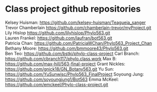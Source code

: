 # Class project github repositories
Kelsey Huisman: https://github.com/kelsey-huisman/Teagueia_sanger
Trevor Chamberlain https://github.com/chamberlain-trevor/myProject.git  
Lily Hislop https://github.com/lilyhislop/Phylo563.git  
Lauren Frankel: https://github.com/laufran/bot563.git  
Patricia Chan: https://github.com/PatriciaWChan/Phylo563_Project_Chan  
Bethany Moore: https://github.com/bmmoore43/Phylo563.git  
Ben Teo: https://github.com/bstkj/phylo-class-project
Carl Branch: https://github.com/cbranch117/phylo.class.work
Max B: https://github.com/max-hill/563-final-project
Grant Nickles: https://github.com/gnick18/GN_Botany563.git
Yu Sun: https://github.com/YuSunwisc/Phylo563_FinalProject
Soyoung Jung: https://github.com/soyoungjung1/Bot563
Emma McKeel: https://github.com/emckeel/Phylo-class-project.git
